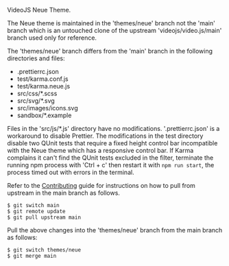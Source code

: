VideoJS Neue Theme.

The Neue theme is maintained in the 'themes/neue' branch not the 'main' branch which is an untouched clone of the upstream 'videojs/video.js/main' branch used only for reference.

The 'themes/neue' branch differs from the 'main' branch in the following directories and files:

* .prettierrc.json
* test/karma.conf.js
* test/karma.neue.js
* src/css/\*.scss
* src/svg/\*.svg
* src/images/icons.svg
* sandbox/\*.example

Files in the 'src/js/\*.js' directory have no modifications. '.prettierrc.json' is a workaround to disable Prettier. The modifications in the test directory disable two QUnit tests that require a fixed height control bar incompatible with the Neue theme which has a responsive control bar. If Karma complains it can't find the QUnit tests excluded in the filter, terminate the running npm process with 'Ctrl + c' then restart it with `npm run start`, the process timed out with errors in the terminal. 

Refer to the [Contributing](https://github.com/videojs/admin/blob/main/CONTRIBUTING.md#forking-and-cloning-the-repository) guide for instructions on how to pull from upstream in the main branch as follows.

    $ git switch main
    $ git remote update
    $ git pull upstream main

 Pull the above changes into the 'themes/neue' branch from the main branch as follows:

    $ git switch themes/neue
    $ git merge main
